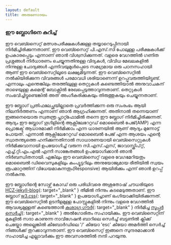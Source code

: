 ```yaml
---
layout: default
title: അരുണോദയം
---
```


### ഈ ബ്ലോഗിനെ കുറിച്ച്

ഈ വെബ്സൈറ്റ് മത്സരപരീക്ഷകൾക്കുള്ള തയ്യാറെടുപ്പിനായി നിർമിച്ചിരിക്കുന്നതാണ്. ഈ വെബ്സൈറ്റ് പി.എസ്.സി പോലുള്ള പരീക്ഷകൾക്ക് ഉപകാരപ്പെടും എന്നാണ് ഞാൻ വിശ്വസിക്കുന്നത്. വളരെ വേഗത്തിൽ ഗണിത പ്രശ്നങ്ങൾ നിർധാരണം ചെയ്യുന്നതിനുള്ള വിദ്യകൾ, വിവിധ മേഖലകളിൽ നിന്നുള്ള ചോദ്യങ്ങൾ എന്നിവയുമുൾപ്പെടെ സമഗ്രമായ ഒരു പഠനസഹായി ആണ് ഈ വെബ്സൈറ്റിലൂടെ ലക്ഷ്യമിടുന്നത്. ഈ വെബ്സൈറ്റിൽ നൽകിയിരിക്കുന്ന വിവരങ്ങൾ പരമാവധി ശരിയാണെന്ന് ഉറപ്പുവരുത്തിയിട്ടുണ്ട്. എന്നാലും എന്തെങ്കിലും തരത്തിലുള്ള തെറ്റുകൾ കണ്ടെത്തിയാൽ അനുവാചകന് താഴെയുള്ള കമെന്റ് ബോക്സിൽ രേഖപ്പെടുത്താവുന്നതാണ്. തെറ്റുകൾ സംഭവിച്ചിട്ടുണ്ടെങ്കിൽ അത് അംഗീകരിക്കുകയും തിരുത്തുകയും ചെയ്യുന്നതാണ്.

ഈ ബ്ലോഗ് പ്രതിഫലേച്ഛയില്ലാതെ പ്രവർത്തിക്കുന്ന ഒരു സംരംഭം ആയി നിലനിർത്തണം എന്നാണ് ഞാൻ ആഗ്രഹിക്കുന്നത്. അതിനാൽ തന്നെയാണ് ഇങ്ങനെയൊരു സ്വതന്ത്ര പ്ലാറ്റ്ഫോമിൽ തന്നെ ഈ ബ്ലോഗ് നിർമിച്ചിരിക്കുന്നത്. ആദ്യം ഈ ബ്ലോഗ് ഗൂഗിളിന്റെ ആക്സിലേറേറ്റഡ് മൊബൈൽ പേജ്(AMP) എന്ന പ്രൊജക്ട് ആധാരമാക്കി നിർമിക്കാം എന്ന ധാരണയിൽ ആണ് ആദ്യം മുന്നോട്ട് പോയത്. എന്നാൽ ആക്സിലേറേറ്റഡ് മൊബൈൽ പേജ് എന്ന ആശയം എന്റെ സ്വാതന്ത്യത്തെ ഹനിക്കുന്നതിനാൽ സാധാരണയായി വെബ്സൈറ്റുകൾ നിർമിക്കുവാനായി ഉപയോഗിച്ച് വരുന്ന സി.എസ്.എസ്, ജാവാസ്ക്രിപ്റ്റ്, എച്ച്.റ്റി.എം.എൽ എന്നീ സാങ്കേതങ്ങൾ ഉപയോഗിക്കാൻ ഞാൻ നിർബന്ധിതനായി. എങ്കിലും ഈ വെബ്സൈറ്റ് വളരെ വേഗമേറിയതും മൊബൈൽ ഡിവൈസുകളിലും കംപ്യൂട്ടറിലും അനുയോജ്യമായ രീതിയിൽ സ്വയം രൂപമാറ്റത്തിന് വിധേയമാകുന്നതും(Responsive) ആയിരിക്കും എന്ന് ഞാൻ ഉറപ്പ് നൽകുന്നു.

ഈ ബ്ലോഗിന്റെ സോഴ്സ് കോഡ് ഒരു പരിധിവരെ അശുതോഷ് ചൗധരിയുടെ [HCZ-jekyll-blog](https://github.com/codeasashu/hcz-jekyll-blog){: target="_blank" } തീമിൽ നിന്നും കടമെടുത്തതാണ്. ഈ ബ്ലോഗ് [w3.css](https://www.w3schools.com/w3css/){: target="_blank" } ഉപയോഗിച്ചാണ് ഭംഗിയാക്കിയിരിക്കുന്നത്. ഈ വെബ്സൈറ്റിൽ ഉടനീളമുള്ള പോസ്റ്റുകളിൽ നിന്നും വളരെ വേഗത്തിൽ ആവശ്യമുള്ളത് കണ്ടെത്താൻ [കുശാഗ്ര ഗൗർ](https://kushagragour.in){: target="_blank" } നിർമിച്ച [സൂപ്പർ സെർച്ച്](https://github.com/chinchang/super-search){: target="_blank" } അൽഗോരിതം സഹായിക്കും. ഈ വെബ്സൈറ്റിന് മുകളിൽ സദാ കാണുന്ന നാവിഗേഷൻ ബാറിലെ സെർച്ച് ബട്ടണിൽ ക്ലിക്ക് ചെയ്തോ അല്ലെങ്കിൽ കീബോർഡിലെ '/' കീയോ 'esc' കീയോ അമർത്തി സെർച്ച് നിങ്ങൾക്ക് തുറക്കാവുന്നതാണ്. ഈ വെബ്സൈറ്റ് ഇങ്ങനെ സുന്ദരമാക്കാൻ സഹായിച്ച എല്ലാവർക്കും ഈ അവസരത്തിൽ നന്ദി പറയുന്നു.
